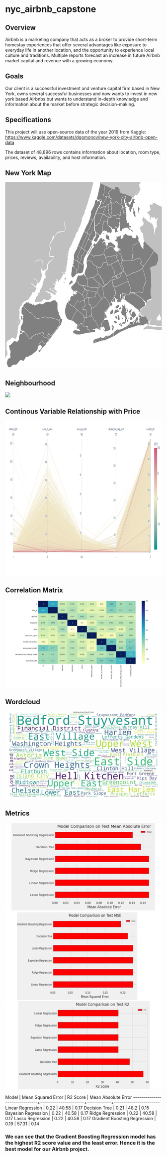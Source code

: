# nyc_airbnb_capstone
## Overview
Airbnb is a marketing company that acts as a broker to provide short-term homestay experiences that offer several advantages like exposure to everyday life in another location, and the opportunity to experience local culture and traditions. Multiple reports forecast an increase in future Airbnb market capital and revenue with a growing economy.
## Goals
Our client is a successful investment and venture capital firm based in New York, owns several successful businesses and now wants to invest in new york based Airbnbs but wants to understand in-depth knowledge and information about the market before strategic decision-making.
## Specifications
This project will use open-source data of the year 2019 from Kaggle:
https://www.kaggle.com/datasets/dgomonov/new-york-city-airbnb-open-data

The dataset of 48,896 rows contains information about location, room type, prices, reviews, availability, and host information.

## New York Map
<img src="https://github.com/ttariqaziz/nyc_airbnb_capstone/blob/main/New_York_City_Map.png" width="800" height="600"></img>
## Neighbourhood
<img src = "https://github.com/ttariqaziz/nyc_airbnb_capstone/blob/main/Plots/Neighbourhood%20Plot.png">

## Continous Variable Relationship with Price
<img src="https://github.com/ttariqaziz/nyc_airbnb_capstone/blob/main/Plots/Continous%20Variable%20Relationship%20with%20Price%20Plot.png" height="500"></img>

## Correlation Matrix
<img src="https://github.com/ttariqaziz/nyc_airbnb_capstone/blob/main/Plots/Correlation%20Matrix.jpg"></img>
## Wordcloud
<img src="https://github.com/ttariqaziz/nyc_airbnb_capstone/blob/main/Plots/Word%20Cloud.jpg"></img>
## Metrics
<img src="https://github.com/ttariqaziz/nyc_airbnb_capstone/blob/main/Plots/Mean%20Absolute%20Error_MSE.jpg"></img>
<img src="https://github.com/ttariqaziz/nyc_airbnb_capstone/blob/main/Plots/Mean%20Square%20Error_MSE.jpg"></img>
<img src="https://github.com/ttariqaziz/nyc_airbnb_capstone/blob/main/Plots/R2_Score.jpg"></img>


 Model                        |   Mean Squared Error |   R2 Score |   Mean Absolute Error
------------------------------+----------------------+------------+-----------------------
 Linear Regression            |                 0.22 |      40.58 |                  0.17
 Decision Tree                |                 0.21 |      48.2  |                  0.15
 Bayesian Regression          |                 0.22 |      40.58 |                  0.17
 Ridge Regression             |                 0.22 |      40.58 |                  0.17
 Lasso Regression             |                 0.22 |      40.58 |                  0.17
 Gradient Boosting Regression |                 0.19 |      57.31 |                  0.14
 
### We can see that the Gradient Boosting Regression model has the highest R2 score value and the least error. Hence it is the best model for our Airbnb project.
